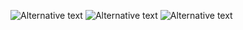 ![Alternative text](https://github.com/NirajKacholia/Yolact_Deep_vision/assets/125661717/2d0fd7cc-2de6-4c87-b537-55151e47c286)
![Alternative text](https://github.com/NirajKacholia/Yolact_Deep_vision/assets/125661717/6f0c8a1d-a34d-46a3-8222-65020511fbc2 "RESULTS")
![Alternative text]("RESULTS")
